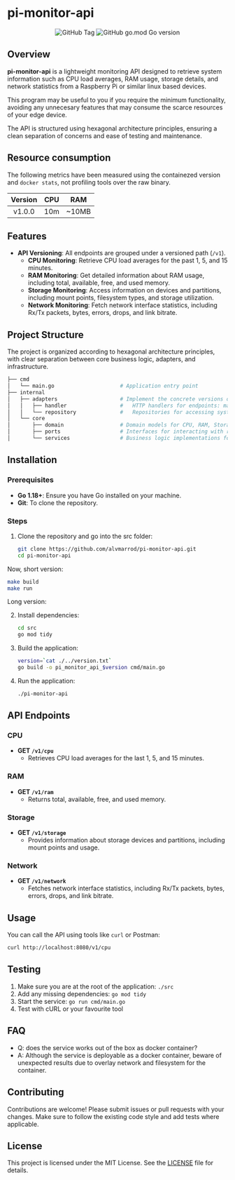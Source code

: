 # pi-monitor-api

<p align="center">
    <img alt="GitHub Tag" src="https://img.shields.io/github/v/tag/alvmarrod/pi-monitor-api">
    <img alt="GitHub go.mod Go version" src="https://img.shields.io/github/go-mod/go-version/alvmarrod/pi-monitor-api?filename=src%2Fgo.mod">

</p>

## Overview

**pi-monitor-api** is a lightweight monitoring API designed to retrieve system information such as CPU load averages, RAM usage, storage details, and network statistics from a Raspberry Pi or similar linux based devices.

This program may be useful to you if you require the minimum functionality, avoiding any unnecesary features that may consume the scarce resources of your edge device.

The API is structured using hexagonal architecture principles, ensuring a clean separation of concerns and ease of testing and maintenance.

## Resource consumption

The following metrics have been measured using the containezed version and `docker stats`, not profiling tools over the raw binary.

| **Version** | **CPU** | **RAM** |
|:---:|:---:|:---:|
| v1.0.0 | 10m | ~10MB |

## Features

- **API Versioning**: All endpoints are grouped under a versioned path (`/v1`).
  - **CPU Monitoring**: Retrieve CPU load averages for the past 1, 5, and 15 minutes.
  - **RAM Monitoring**: Get detailed information about RAM usage, including total, available, free, and used memory.
  - **Storage Monitoring**: Access information on devices and partitions, including mount points, filesystem types, and storage utilization.
  - **Network Monitoring**: Fetch network interface statistics, including Rx/Tx packets, bytes, errors, drops, and link bitrate.

## Project Structure

The project is organized according to hexagonal architecture principles, with clear separation between core business logic, adapters, and infrastructure.

```bash
├── cmd
│   └── main.go                     # Application entry point
├── internal
│   ├── adapters                    # Implement the concrete versions of the ports for each domain
│   │   ├── handler                 #   HTTP handlers for endpoints: map them to service methods
│   │   └── repository              #   Repositories for accessing system information: interact with databases, files, or other storage systems to provide data
│   └── core
│       ├── domain                  # Domain models for CPU, RAM, Storage, and Network
│       ├── ports                   # Interfaces for interacting with repositories and services
│       └── services                # Business logic implementations for each domain
```

## Installation

### Prerequisites

- **Go 1.18+**: Ensure you have Go installed on your machine.
- **Git**: To clone the repository.

### Steps

1. Clone the repository and go into the src folder:

   ```bash
   git clone https://github.com/alvmarrod/pi-monitor-api.git
   cd pi-monitor-api
   ```

Now, short version:

```bash
make build
make run
```

Long version:

2. Install dependencies:

   ```bash
   cd src
   go mod tidy
   ```

3. Build the application:

   ```bash
   version=`cat ./../version.txt`
   go build -o pi_monitor_api_$version cmd/main.go
   ```

4. Run the application:

   ```bash
   ./pi-monitor-api
   ```

## API Endpoints

### CPU

- **GET `/v1/cpu`**
  - Retrieves CPU load averages for the last 1, 5, and 15 minutes.

### RAM

- **GET `/v1/ram`**
  - Returns total, available, free, and used memory.

### Storage

- **GET `/v1/storage`**
  - Provides information about storage devices and partitions, including mount points and usage.

### Network

- **GET `/v1/network`**
  - Fetches network interface statistics, including Rx/Tx packets, bytes, errors, drops, and link bitrate.

## Usage

You can call the API using tools like `curl` or Postman:

```bash
curl http://localhost:8080/v1/cpu
```

## Testing

1. Make sure you are at the root of the application: `./src`
2. Add any missing dependencies: `go mod tidy`
3. Start the service: `go run cmd/main.go`
4. Test with cURL or your favourite tool

## FAQ

- Q: does the service works out of the box as docker container?
- A: Although the service is deployable as a docker container, beware of unexpected results due to overlay network and filesystem for the container.

## Contributing

Contributions are welcome! Please submit issues or pull requests with your changes. Make sure to follow the existing code style and add tests where applicable.

## License

This project is licensed under the MIT License. See the [LICENSE](LICENSE) file for details.
